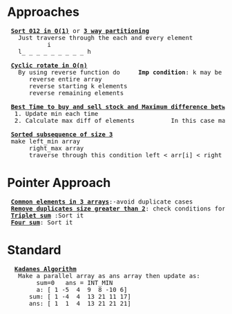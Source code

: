 # Approaches
<pre>
 <b><a href="https://github.com/teja963/Advanced-DSA-and-CS-Theory/blob/master/Array/Easy%20Ques/Sort_012.cpp">Sort 012 in O(1)</a></b> or <b><a href="https://github.com/teja963/Advanced-DSA-and-CS-Theory/blob/master/Array/Easy%20Ques/Three_way_partitioning.cpp">3 way partitioning</a></b>
   Just traverse through the each and every element 
           i                                    
   l_ _ _ _ _ _ _ _ _ h 
                                                                     
 <b><a href="https://github.com/teja963/Advanced-DSA-and-CS-Theory/blob/master/Array/Easy%20Ques/Cyclic_rotate.cpp">Cyclic rotate in O(n)</a></b>
   By using reverse function do     <b>Imp condition</b>: k may be any value so use k %= n; 
      reverse entire array
      reverse starting k elements
      reverse remaining elements
      
 <b><a href="https://github.com/teja963/Advanced-DSA-and-CS-Theory/blob/master/Array/Easy%20Ques/Best_time_to_buy_sell_stock.cpp">Best Time to buy and sell stock and Maximum difference between increasing element</a></b>
  1. Update min each time 
  2. Calculate max diff of elements          In this case max diff = 0(if decreasing order 9 8 7 7 6), so return -1
  
 <b><a href="https://github.com/teja963/Advanced-DSA-and-CS-Theory/blob/master/Array/Easy%20Ques/Sorted_subsequence_of_size_of_three.cpp">Sorted subsequence of size 3</a></b>
 make left_min array
      right_max array
      traverse through this condition left < arr[i] < right 
</pre>

# Pointer Approach
<pre>
 <b><a href="https://github.com/teja963/Advanced-DSA-and-CS-Theory/blob/master/Array/Easy%20Ques/Common_elements_three_arrays.cpp">Common elements in 3 arrays</b></a>:-avoid duplicate cases
 <b><a href="https://github.com/teja963/Advanced-DSA-and-CS-Theory/blob/master/Array/Easy%20Ques/Remove_duplicates_size_2.cpp">Remove duplicates size greater than 2</a></b>: check conditions for removing and increment 
 <b><a href="https://github.com/teja963/Advanced-DSA-and-CS-Theory/blob/master/Array/Easy%20Ques/Triplet_sum.cpp">Triplet sum</a></b> :Sort it
 <b><a href="https://github.com/teja963/Advanced-DSA-and-CS-Theory/blob/master/Array/Easy%20Ques/Four_sum.cpp">Four sum</a></b>: Sort it
</pre>

# Standard
<pre>
  <b><a href="https://github.com/teja963/Advanced-DSA-and-CS-Theory/blob/master/Array/Easy%20Ques/kadanes_algo.cpp">Kadanes Algorithm</a></b>
   Make a parallel array as ans array then update as:
        sum=0   ans = INT_MIN
        a: [ 1 -5  4  9  8 -10 6]
      sum: [ 1 -4  4  13 21 11 17]
      ans: [ 1  1  4  13 21 21 21]
</pre>
